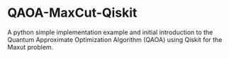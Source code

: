 # QAOA-MaxCut-Qiskit
A python simple implementation example and initial introduction to the Quantum Approximate Optimization Algorithm (QAOA) using Qiskit for the Maxut problem.
